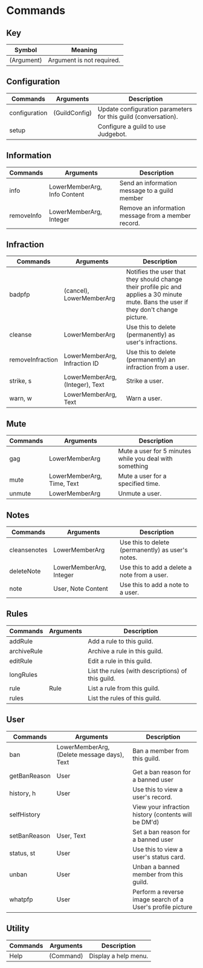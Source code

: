 # Commands

## Key 
| Symbol      | Meaning                        |
| ----------- | ------------------------------ |
| (Argument)  | Argument is not required.      |

## Configuration
| Commands      | Arguments     | Description                                                    |
| ------------- | ------------- | -------------------------------------------------------------- |
| configuration | (GuildConfig) | Update configuration parameters for this guild (conversation). |
| setup         |               | Configure a guild to use Judgebot.                             |

## Information
| Commands   | Arguments                    | Description                                         |
| ---------- | ---------------------------- | --------------------------------------------------- |
| info       | LowerMemberArg, Info Content | Send an information message to a guild member       |
| removeInfo | LowerMemberArg, Integer      | Remove an information message from a member record. |

## Infraction
| Commands         | Arguments                       | Description                                                                                                                           |
| ---------------- | ------------------------------- | ------------------------------------------------------------------------------------------------------------------------------------- |
| badpfp           | (cancel), LowerMemberArg        | Notifies the user that they should change their profile pic and applies a 30 minute mute. Bans the user if they don't change picture. |
| cleanse          | LowerMemberArg                  | Use this to delete (permanently) as user's infractions.                                                                               |
| removeInfraction | LowerMemberArg, Infraction ID   | Use this to delete (permanently) an infraction from a user.                                                                           |
| strike, s        | LowerMemberArg, (Integer), Text | Strike a user.                                                                                                                        |
| warn, w          | LowerMemberArg, Text            | Warn a user.                                                                                                                          |

## Mute
| Commands | Arguments                  | Description                                             |
| -------- | -------------------------- | ------------------------------------------------------- |
| gag      | LowerMemberArg             | Mute a user for 5 minutes while you deal with something |
| mute     | LowerMemberArg, Time, Text | Mute a user for a specified time.                       |
| unmute   | LowerMemberArg             | Unmute a user.                                          |

## Notes
| Commands     | Arguments               | Description                                       |
| ------------ | ----------------------- | ------------------------------------------------- |
| cleansenotes | LowerMemberArg          | Use this to delete (permanently) as user's notes. |
| deleteNote   | LowerMemberArg, Integer | Use this to add a delete a note from a user.      |
| note         | User, Note Content      | Use this to add a note to a user.                 |

## Rules
| Commands    | Arguments | Description                                       |
| ----------- | --------- | ------------------------------------------------- |
| addRule     |           | Add a rule to this guild.                         |
| archiveRule |           | Archive a rule in this guild.                     |
| editRule    |           | Edit a rule in this guild.                        |
| longRules   |           | List the rules (with descriptions) of this guild. |
| rule        | Rule      | List a rule from this guild.                      |
| rules       |           | List the rules of this guild.                     |

## User
| Commands     | Arguments                                   | Description                                                |
| ------------ | ------------------------------------------- | ---------------------------------------------------------- |
| ban          | LowerMemberArg, (Delete message days), Text | Ban a member from this guild.                              |
| getBanReason | User                                        | Get a ban reason for a banned user                         |
| history, h   | User                                        | Use this to view a user's record.                          |
| selfHistory  |                                             | View your infraction history (contents will be DM'd)       |
| setBanReason | User, Text                                  | Set a ban reason for a banned user                         |
| status, st   | User                                        | Use this to view a user's status card.                     |
| unban        | User                                        | Unban a banned member from this guild.                     |
| whatpfp      | User                                        | Perform a reverse image search of a User's profile picture |

## Utility
| Commands | Arguments | Description          |
| -------- | --------- | -------------------- |
| Help     | (Command) | Display a help menu. |

